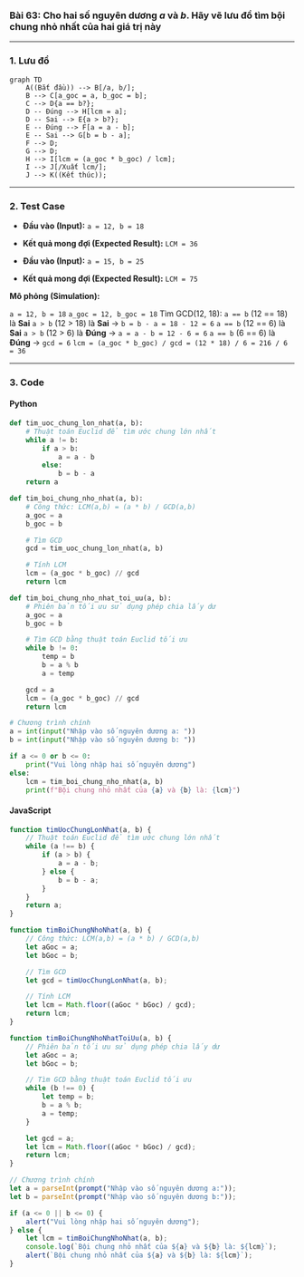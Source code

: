 ### Bài 63: Cho hai số nguyên dương $a$ và $b$. Hãy vẽ lưu đồ tìm bội chung nhỏ nhất của hai giá trị này

---

### **1. Lưu đồ**

```mermaid
graph TD
    A((Bắt đầu)) --> B[/a, b/];
    B --> C[a_goc = a, b_goc = b];
    C --> D{a == b?};
    D -- Đúng --> H[lcm = a];
    D -- Sai --> E{a > b?};
    E -- Đúng --> F[a = a - b];
    E -- Sai --> G[b = b - a];
    F --> D;
    G --> D;
    H --> I[lcm = (a_goc * b_goc) / lcm];
    I --> J[/Xuất lcm/];
    J --> K((Kết thúc));
```

---

### **2. Test Case**

- **Đầu vào (Input):** `a = 12, b = 18`

- **Kết quả mong đợi (Expected Result):** `LCM = 36`

- **Đầu vào (Input):** `a = 15, b = 25`

- **Kết quả mong đợi (Expected Result):** `LCM = 75`


**Mô phỏng (Simulation):**

`a = 12, b = 18`
`a_goc = 12, b_goc = 18`
Tìm GCD(12, 18):
`a == b` (12 == 18) là **Sai**
`a > b` (12 > 18) là **Sai** → `b = b - a = 18 - 12 = 6`
`a == b` (12 == 6) là **Sai**
`a > b` (12 > 6) là **Đúng** → `a = a - b = 12 - 6 = 6`
`a == b` (6 == 6) là **Đúng** → `gcd = 6`
`lcm = (a_goc * b_goc) / gcd = (12 * 18) / 6 = 216 / 6 = 36`

---

### **3. Code**

#### **Python**

```python
def tim_uoc_chung_lon_nhat(a, b):
    # Thuật toán Euclid để tìm ước chung lớn nhất
    while a != b:
        if a > b:
            a = a - b
        else:
            b = b - a
    return a

def tim_boi_chung_nho_nhat(a, b):
    # Công thức: LCM(a,b) = (a * b) / GCD(a,b)
    a_goc = a
    b_goc = b

    # Tìm GCD
    gcd = tim_uoc_chung_lon_nhat(a, b)

    # Tính LCM
    lcm = (a_goc * b_goc) // gcd
    return lcm

def tim_boi_chung_nho_nhat_toi_uu(a, b):
    # Phiên bản tối ưu sử dụng phép chia lấy dư
    a_goc = a
    b_goc = b

    # Tìm GCD bằng thuật toán Euclid tối ưu
    while b != 0:
        temp = b
        b = a % b
        a = temp

    gcd = a
    lcm = (a_goc * b_goc) // gcd
    return lcm

# Chương trình chính
a = int(input("Nhập vào số nguyên dương a: "))
b = int(input("Nhập vào số nguyên dương b: "))

if a <= 0 or b <= 0:
    print("Vui lòng nhập hai số nguyên dương")
else:
    lcm = tim_boi_chung_nho_nhat(a, b)
    print(f"Bội chung nhỏ nhất của {a} và {b} là: {lcm}")
```

#### **JavaScript**

```javascript
function timUocChungLonNhat(a, b) {
    // Thuật toán Euclid để tìm ước chung lớn nhất
    while (a !== b) {
        if (a > b) {
            a = a - b;
        } else {
            b = b - a;
        }
    }
    return a;
}

function timBoiChungNhoNhat(a, b) {
    // Công thức: LCM(a,b) = (a * b) / GCD(a,b)
    let aGoc = a;
    let bGoc = b;

    // Tìm GCD
    let gcd = timUocChungLonNhat(a, b);

    // Tính LCM
    let lcm = Math.floor((aGoc * bGoc) / gcd);
    return lcm;
}

function timBoiChungNhoNhatToiUu(a, b) {
    // Phiên bản tối ưu sử dụng phép chia lấy dư
    let aGoc = a;
    let bGoc = b;

    // Tìm GCD bằng thuật toán Euclid tối ưu
    while (b !== 0) {
        let temp = b;
        b = a % b;
        a = temp;
    }

    let gcd = a;
    let lcm = Math.floor((aGoc * bGoc) / gcd);
    return lcm;
}

// Chương trình chính
let a = parseInt(prompt("Nhập vào số nguyên dương a:"));
let b = parseInt(prompt("Nhập vào số nguyên dương b:"));

if (a <= 0 || b <= 0) {
    alert("Vui lòng nhập hai số nguyên dương");
} else {
    let lcm = timBoiChungNhoNhat(a, b);
    console.log(`Bội chung nhỏ nhất của ${a} và ${b} là: ${lcm}`);
    alert(`Bội chung nhỏ nhất của ${a} và ${b} là: ${lcm}`);
}
```